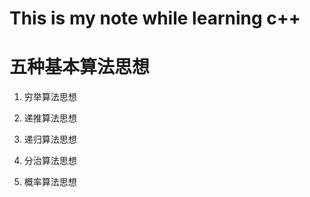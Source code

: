 # This is my note while learning c++

# 五种基本算法思想
1. 穷举算法思想

2. 递推算法思想

3. 递归算法思想

4. 分治算法思想

5. 概率算法思想
